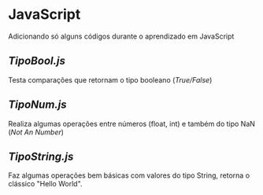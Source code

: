 # **JavaScript**
Adicionando só alguns códigos durante o aprendizado em JavaScript

## **_TipoBool.js_**
Testa comparações que retornam o tipo booleano (_True/False_)

## **_TipoNum.js_**
Realiza algumas operações entre números (float, int) e também do tipo NaN (_Not An Number_)

## **_TipoString.js_**
Faz algumas operações bem básicas com valores do tipo String, retorna o clássico "Hello World".
